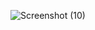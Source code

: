 

![Screenshot (10)](https://github.com/rhorner998/employeetracker/assets/145104305/df699eb0-038f-4410-978d-a65d2201ec1a)
